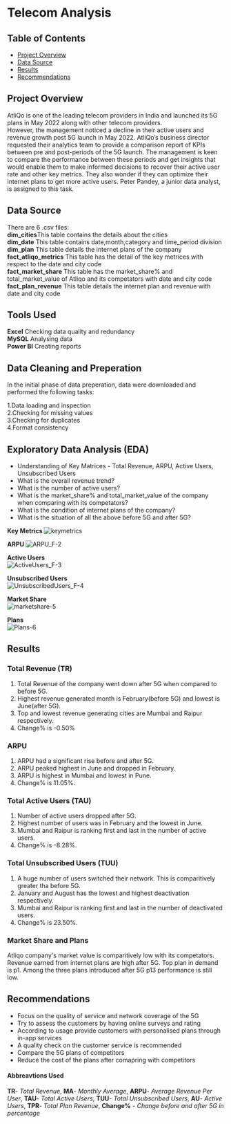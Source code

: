 # Telecom Analysis 
## Table of Contents 
- [Project Overview](#project-overview)
- [Data Source](#data-source)
- [Results](#results)
- [Recommendations](#recommendations)
  

## Project Overview
AtliQo is one of the leading telecom providers in India and launched its 5G plans in May 2022 along with other telecom providers.  
However, the management noticed a decline in their active users and revenue growth post 5G launch in May 2022. AtliQo’s business director requested their analytics team to provide a comparison report of KPIs between pre and post-periods of the 5G launch. The management is keen to compare the performance between these periods and get insights that would enable them to make informed decisions to recover their active user rate and other key metrics. They also wonder if they can optimize their internet plans to get more active users.  Peter Pandey, a junior data analyst, is assigned to this task.  
## Data Source  
There are 6 .csv files:  
**dim_cities**This table contains the details about the cities  
**dim_date** This table contains date,month,category and time_period division  
**dim_plan** This table details the internet plans of the company  
**fact_atliqo_metrics**  This table has the detail of the key metrices with respect to the date and city code  
**fact_market_share**  This table has the market_share% and total_market_value of Atliqo and its competators with date and city code  
**fact_plan_revenue**  This table details the internet plan and revenue with date and city code  
## Tools Used  
**Excel** Checking data quality and redundancy  
**MySQL** Analysing data  
**Power BI** Creating reports  
## Data Cleaning and Preperation  
In the initial phase of data preperation, data were downloaded and performed the following tasks:  
  
  1.Data loading and inspection  
  2.Checking for missing values  
  3.Checking for duplicates  
  4.Format consistency   
## Exploratory Data Analysis (EDA) 
  - Understanding of Key Matrices - Total Revenue, ARPU, Active Users, Unsubscribed Users
  - What is the overall revenue trend?
  - What is the number of active users?
  - What is the market_share% and total_market_value of the company when comparing with its competators?
  - What is the condition of internet plans of the company?
  - What is the situation of all the above before 5G and after 5G?

**Key Metrics** 
![keymetrics](https://github.com/user-attachments/assets/7e7a40f4-01c4-4979-b5ad-e8a7ef9dde63)  

**ARPU** 
![ARPU_F-2](https://github.com/user-attachments/assets/b68f5f31-8310-4a13-85eb-f59881cb0e4b)  

**Active Users**  
![ActiveUsers_F-3](https://github.com/user-attachments/assets/39eabede-d6bb-4f09-b6c8-3188dfcf9ff8)  

**Unsubscribed Users**  
![UnsubscribedUsers_F-4](https://github.com/user-attachments/assets/cae9b7ff-e5c0-44d9-bad6-d7187f6bfd5c)  

**Market Share**  
![marketshare-5](https://github.com/user-attachments/assets/19db7b93-4a52-4b66-be00-bca7450bbb28)  

**Plans**  
![Plans-6](https://github.com/user-attachments/assets/60278d56-d4f2-46d1-8e23-298a7cf8575e)

## Results  
### Total Revenue (TR)  
1. Total Revenue of the company went down after 5G when compared to before 5G.
2. Highest revenue generated month is February(before 5G) and lowest is June(after 5G).
3. Top and lowest revenue generating cities are Mumbai and Raipur respectively.
4. Change% is -0.50%

### ARPU  
1. ARPU had a significant rise before and after 5G.
2. ARPU peaked highest in June and dropped in February.
3. ARPU is highest in Mumbai and lowest in Pune.
4. Change% is 11.05%.

### Total Active Users (TAU)  
1. Number of active users dropped after 5G.
2. Highest number of users was in February and the lowest in June.
3. Mumbai and Raipur is ranking first and last in the number of active users.
4. Change% is -8.28%.

### Total Unsubscribed Users (TUU)  
1. A huge number of users switched their network. This is comparitively greater tha before 5G.
2. January and August has the lowest and highest deactivation respectively.
3. Mumbai and Raipur  is ranking first and last in the number of deactivated users.
4. Change% is 23.50%.

### Market Share and Plans  
Atliqo company's market value is comparitively low with its competators.  
Revenue earned from internet plans are high after 5G. Top plan in demand is p1. Among the three plans introduced after 5G p13 performance is still low.  

## Recommendations 
- Focus on the quality of service and network coverage of the 5G
- Try to assess the customers by having online surveys and rating
- According to usage provide customers with personalised plans through in-app services
- A quality check on the customer service is recommended
- Compare the 5G plans of competitors
- Reduce the cost of the plans after comapring with competitors

#### Abbreavtions Used  
**TR**- *Total Revenue*,
**MA**- *Monthly Average*,
**ARPU**- *Average Revenue Per User*,
**TAU**- *Total Active Users*,
**TUU**- *Total Unsubscribed Users*,
**AU**- *Active Users*,
**TPR**- *Total Plan Revenue*,
**Change%** - *Change before and after 5G in percentage*

  


